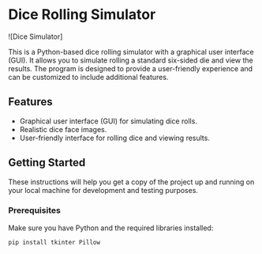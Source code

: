 # Dice Rolling Simulator

![Dice Simulator]

This is a Python-based dice rolling simulator with a graphical user interface (GUI). It allows you to simulate rolling a standard six-sided die and view the results. The program is designed to provide a user-friendly experience and can be customized to include additional features.

## Features

- Graphical user interface (GUI) for simulating dice rolls.
- Realistic dice face images.
- User-friendly interface for rolling dice and viewing results.

## Getting Started

These instructions will help you get a copy of the project up and running on your local machine for development and testing purposes.

### Prerequisites

Make sure you have Python and the required libraries installed:

```bash
pip install tkinter Pillow

